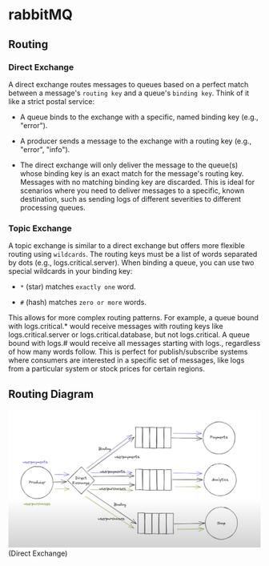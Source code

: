 # rabbitMQ

## Routing

### Direct Exchange

A direct exchange routes messages to queues based on a perfect match between a message's `routing key` and a queue's `binding key`. Think of it like a strict postal service:

- A queue binds to the exchange with a specific, named binding key (e.g., "error").

- A producer sends a message to the exchange with a routing key (e.g., "error", "info").

- The direct exchange will only deliver the message to the queue(s) whose binding key is an exact match for the message's routing key.
Messages with no matching binding key are discarded. This is ideal for scenarios where you need to deliver messages to a specific, known destination, such as sending logs of different severities to different processing queues.


### Topic Exchange

A topic exchange is similar to a direct exchange but offers more flexible routing using `wildcards`. The routing keys must be a list of words separated by dots (e.g., logs.critical.server). When binding a queue, you can use two special wildcards in your binding key:

- `*` (star) matches `exactly one` word.

- `#` (hash) matches `zero or more` words.

This allows for more complex routing patterns. For example, a queue bound with logs.critical.* would receive messages with routing keys like logs.critical.server or logs.critical.database, but not logs.critical. A queue bound with logs.# would receive all messages starting with logs., regardless of how many words follow. This is perfect for publish/subscribe systems where consumers are interested in a specific set of messages, like logs from a particular system or stock prices for certain regions.


## Routing Diagram

![routing](../resources/routing.png)
(Direct Exchange)
